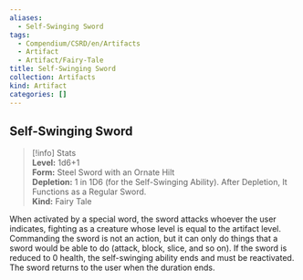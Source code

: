 ```yaml
---
aliases:
  - Self-Swinging Sword
tags:
  - Compendium/CSRD/en/Artifacts
  - Artifact
  - Artifact/Fairy-Tale
title: Self-Swinging Sword
collection: Artifacts
kind: Artifact
categories: []
---
```

## Self-Swinging Sword  
>[!info] Stats  
> **Level:** 1d6+1  
> **Form:** Steel Sword with an Ornate Hilt  
> **Depletion:** 1 in 1D6 (for the Self-Swinging Ability). After Depletion, It Functions as a Regular Sword.  
> **Kind:** Fairy Tale
  
When activated by a special word, the sword attacks whoever the user indicates, fighting as a creature whose level is equal to the artifact level. Commanding the sword is not an action, but it can only do things that a sword would be able to do (attack, block, slice, and so on). If the sword is reduced to 0 health, the self-swinging ability ends and must be reactivated. The sword returns to the user when the duration ends.